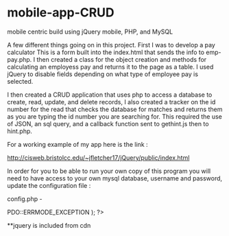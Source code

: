 # mobile-app-CRUD
mobile centric build using jQuery mobile, PHP, and MySQL

A few different things going on in this project. 
First I was to develop a pay calculator
  This is a form built into the index.html that sends the info to emp-pay.php. I then created a class for the object creation and methods for calculating an employess pay and returns it to the page as a table. I used jQuery to disable fields depending on what type of employee pay is selected.
  
  I then created a CRUD application that uses php to access a database to create, read, update, and delete records, I also created a tracker on the id number for the read that checks the database for matches and returns them as you are typing the id number you are searching for. This required the use of JSON, an sql query, and a callback function sent to gethint.js then to hint.php.
  
  For a working example of my app here is the link :
  
  http://cisweb.bristolcc.edu/~jfletcher17/jQuery/public/index.html
  
  
  In order for you to be able to run your own copy of this program you will need to have access to your own mysql database, username and password, update the configuration file :
  
  config.php -
  <?php

$servername = ;//I used localhost for testing
$username = ; //your username
$password = ; //your password
$dbname =  ; //name of the data base to use in the
$dsn = "mysql:host=$servername;dbname=$dbname";
$options = array(
		PDO::ATTR_ERRMODE => PDO::ERRMODE_EXCEPTION
);
?>

**jquery is included from cdn
